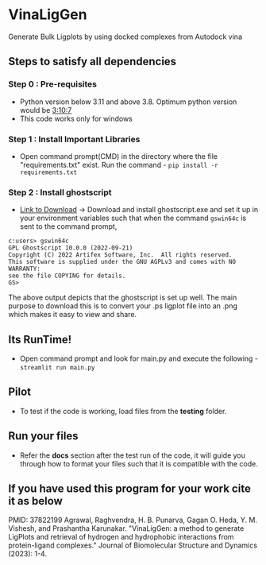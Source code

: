 # VinaLigGen
Generate Bulk Ligplots by using docked complexes from Autodock vina

## Steps to satisfy all dependencies

### Step 0 : Pre-requisites
- Python version below 3.11 and above 3.8. Optimum python version would be [3:10:7](https://www.python.org/downloads/release/python-3107/)
- This code works only for windows

### Step 1 : Install Important Libraries
- Open command prompt(CMD) in the directory where the file "requirements.txt" exist. Run the command - ```pip install -r requirements.txt```

### Step 2 : Install ghostscript
- [Link to Download](https://github.com/ArtifexSoftware/ghostpdl-downloads/releases/download/gs1000/gs1000w64.exe) -> Download and install ghostscript.exe and set it up in your environment variables such that when the command ```gswin64c``` is sent to the command prompt,
```
c:users> gswin64c
GPL Ghostscript 10.0.0 (2022-09-21)
Copyright (C) 2022 Artifex Software, Inc.  All rights reserved.
This software is supplied under the GNU AGPLv3 and comes with NO WARRANTY:
see the file COPYING for details.
GS>
```
The above output depicts that the ghostscript is set up well.
The main purpose to download this is to convert your .ps ligplot file into an .png which makes it easy to view and share.

## Its RunTime!
- Open command prompt and look for main.py and execute the following - ```streamlit run main.py```

## Pilot
- To test if the code is working, load files from the **testing** folder.

## Run your files
- Refer the **docs** section after the test run of the code, it will guide you through how to format your files such that it is compatible with the code.

## If you have used this program for your work cite it as below
PMID: 37822199
Agrawal, Raghvendra, H. B. Punarva, Gagan O. Heda, Y. M. Vishesh, and Prashantha Karunakar. "VinaLigGen: a method to generate LigPlots and retrieval of hydrogen and hydrophobic interactions from protein-ligand complexes." Journal of Biomolecular Structure and Dynamics (2023): 1-4.
